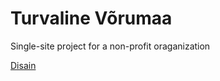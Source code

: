# Turvaline Võrumaa

Single-site project for a non-profit oraganization

[Disain](https://www.figma.com/file/0x5PCUYtcCZXZrglZdID9X/Turvaline-V%C3%B5rumaa?node-id=0%3A1)